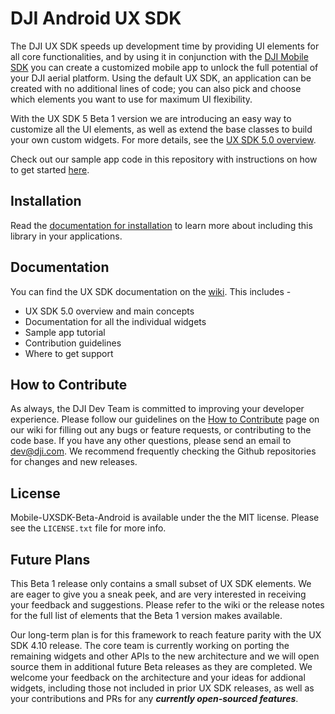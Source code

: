 # DJI Android UX SDK

The DJI UX SDK speeds up development time by providing UI elements for all core functionalities, and by using it in conjunction with the [DJI Mobile SDK](https://developer.dji.com/mobile-sdk/) you can create a customized mobile app to unlock the full potential of your DJI aerial platform. Using the default UX SDK, an application can be created with no additional lines of code; you can also pick and choose which elements you want to use for maximum UI flexibility.

With the UX SDK 5 Beta 1 version we are introducing an easy way to customize all the UI elements, as well as extend the base classes to build your own custom widgets. For more details, see the [UX SDK 5.0 overview](https://github.com/dji-sdk/Mobile-UXSDK-Beta-Android/wiki/UX-SDK-5.0-Overview).

Check out our sample app code in this repository with instructions on how to get started [here](https://github.com/dji-sdk/Mobile-UXSDK-Beta-Android/wiki/Sample-Application-Tutorial).

## Installation

Read the [documentation for installation](https://github.com/dji-sdk/Mobile-UXSDK-Beta-Android/wiki/Installation) to learn more about including this library in your applications. 

## Documentation

You can find the UX SDK documentation on the [wiki](https://github.com/dji-sdk/Mobile-UXSDK-Beta-Android/wiki). This includes -
* UX SDK 5.0 overview and main concepts
* Documentation for all the individual widgets
* Sample app tutorial
* Contribution guidelines
* Where to get support

## How to Contribute

As always, the DJI Dev Team is committed to improving your developer experience. Please follow our guidelines on the [How to Contribute](https://github.com/dji-sdk/Mobile-UXSDK-Beta-Android/wiki/How-to-Contribute) page on our wiki for filling out any bugs or feature requests, or contributing to the code base. If you have any other questions, please send an email to dev@dji.com. We recommend frequently checking the Github repositories for changes and new releases. 

## License
Mobile-UXSDK-Beta-Android is available under the the MIT license. Please see the `LICENSE.txt` file for more info.

## Future Plans
This Beta 1 release only contains a small subset of UX SDK elements. We are eager to give you a sneak peek, and are very interested in receiving your feedback and suggestions. Please refer to the wiki or the release notes for the full list of elements that the Beta 1 version makes available.

Our long-term plan is for this framework to reach feature parity with the UX SDK 4.10 release. The core team is currently working on porting the remaining widgets and other APIs to the new architecture and we will open source them in additional future Beta releases as they are completed. We welcome your feedback on the architecture and your ideas for addional widgets, including those not included in prior UX SDK releases, as well as your contributions and PRs for any ***currently open-sourced features***.
